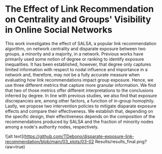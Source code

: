# The Effect of Link Recommendation on Centrality and Groups' Visibility in Online Social Networks

This work investigates the effect of SALSA, a popular link recommendation algorithm, on network centrality and disparate exposure between two groups, a minority and a majority, in a network. Previous works have primarily used some notion of degree or ranking to identify exposure inequalities. It has been established, however, that degree only captures limited information with respect to nodal influence and importance in a network and, therefore, may not be a fully accurate measure when evaluating how link recommendations impact group exposure. Hence, we use three different metrics that capture more granular information. We find that two of those metrics offer different interpretations to the conclusions inferred by degree. In line with previous studies, we also find that exposure discrepancies are, among other factors, a function of in-group homophily. Lastly, we propose two intervention policies to mitigate disparate exposure effects and compare their effectiveness. We establish that, depending on the specific design, their effectiveness depends on the composition of the recommendations produced by SALSA and the fraction of minority nodes among a node's authority nodes, respectively.


![alt text](https://github.com/TDebono/disparate-exposure-link-recommendation/blob/main/03_plots/03-02 Results/results_final.png?raw=true)
